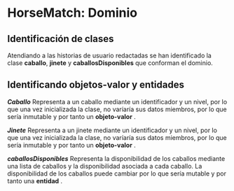 # HorseMatch: Dominio

## Identificación de clases
Atendiando a las historias de usuario redactadas se han identificado la clase **caballo**, **jinete** y **caballosDisponibles** que conforman el dominio. 

## Identificando objetos-valor y entidades
**_Caballo_**
Representa a un caballo mediante un identificador y un nivel, por lo que una vez inicializada la clase, no varíaría sus datos miembros, por lo que sería inmutable y por tanto un **objeto-valor** .

**_Jinete_**
Representa a un jinete mediante un identificador y un nivel, por lo que una vez inicializada la clase, no varíaría sus datos miembros, por lo que sería inmutable y por tanto un **objeto-valor** .

**_caballosDisponibles_**
Representa la disponibilidad de los caballos mediante una lista de caballos y la disponibilidad asociada a cada caballo. La disponibilidad de los caballos puede cambiar por lo que sería mutable y por tanto una **entidad** .

